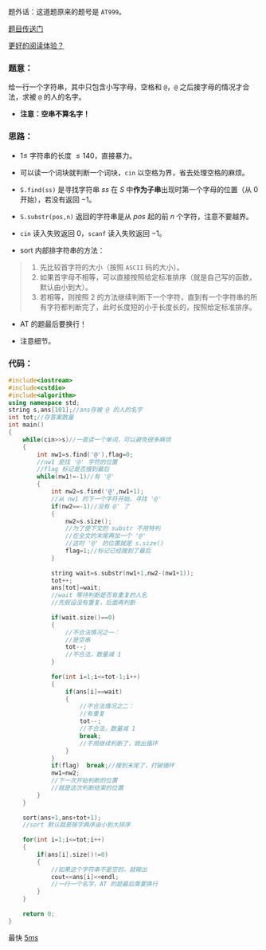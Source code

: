 题外话：这道题原来的题号是 $\texttt{AT999}$。

[题目传送门](https://www.luogu.com.cn/problem/AT_code_formula_2014_final_c)

[更好的阅读体验？](https://www.luogu.com.cn/blog/73-54-16/solution-AT-999)

### 题意：

给一行一个字符串，其中只包含小写字母，空格和 `@`，`@` 之后接字母的情况才合法，求被 `@` 的人的名字。

- **注意：空串不算名字！**

### 思路：

- $1 \leq$ 字符串的长度 $\leq 140$，直接暴力。

- 可以读一个词块就判断一个词块，`cin` 以空格为界，省去处理空格的麻烦。

- `S.find(ss)` 是寻找字符串 $ss$ 在 $S$ 中**作为子串**出现时第一个字母的位置（从 $0$ 开始），若没有返回 $-1$。

- `S.substr(pos,n)` 返回的字符串是从 $pos$ 起的前 $n$ 个字符，注意不要越界。

- `cin` 读入失败返回 $0$，`scanf` 读入失败返回 $-1$。

- sort 内部排字符串的方法：

>1. 先比较首字符的大小（按照 $\texttt{ASCII}$ 码的大小）。
>2. 如果首字母不相等，可以直接按照给定标准排序（就是自己写的函数，默认由小到大）。
>3. 若相等，则按照 $2$ 的方法继续判断下一个字符，直到有一个字符串的所有字符都判断完了，此时长度短的小于长度长的，按照给定标准排序。

- AT 的题最后要换行！

- 注意细节。

### 代码：

```cpp
#include<iostream>
#include<cstdio>
#include<algorithm>
using namespace std;
string s,ans[101];//ans存被 @ 的人的名字
int tot;//存答案数量
int main()
{
	while(cin>>s)//一直读一个单词，可以避免很多麻烦
	{
		int nw1=s.find('@'),flag=0;
		//nw1 是找 '@' 字符的位置
		//flag 标记是否搜到最后
		while(nw1!=-1)//有 '@'
		{
			int nw2=s.find('@',nw1+1);
			//从 nw1 的下一个字符开始，寻找 '@'
			if(nw2==-1)//没有 @' 了
			{
				nw2=s.size();
				//为了使下文的 substr 不用特判
				//在全文的末尾再加一个 '@'
				//这时 '@' 的位置就是 s.size()
				flag=1;//标记已经搜到了最后
			}
			
			string wait=s.substr(nw1+1,nw2-(nw1+1));
			tot++;
			ans[tot]=wait;
			//wait 等待判断是否有重复的人名
			//先假设没有重复，后面再判断
			
			if(wait.size()==0)
			{
				//不合法情况之一：
				//是空串
				tot--;
				//不合法，数量减 1
			}
			
			for(int i=1;i<=tot-1;i++)       
			{
				if(ans[i]==wait)
				{
					//不合法情况之二：
					//有重复
					tot--;
					//不合法，数量减 1
					break;
					//不用继续判断了，跳出循环
				}
			}
			if(flag)  break;//搜到末尾了，打破循环
			nw1=nw2;
			//下一次开始判断的位置
			//就是这次判断结束的位置
		}
	}
	
	sort(ans+1,ans+tot+1);
	//sort 默认就是按字典序由小到大排序
	
	for(int i=1;i<=tot;i++)
	{
		if(ans[i].size()!=0)
		{
			//如果这个字符串不是空的，就输出
			cout<<ans[i]<<endl;
			//一行一个名字，AT 的题最后需要换行
		}
	}
	
	return 0;
}      
```

最快 [$5ms$](https://www.luogu.com.cn/record/91050685)